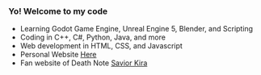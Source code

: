### Yo! Welcome to my code
- Learning Godot Game Engine, Unreal Engine 5, Blender, and Scripting
- Coding in C++, C#, Python, Java, and more
- Web development in HTML, CSS, and Javascript
- Personal Website <a href="https://bjeker.github.io/ryan-bieker/">Here</a>
- Fan website of Death Note <a href="https://bjeker.github.io/SaviorKira/index.html">Savior Kira</a>
